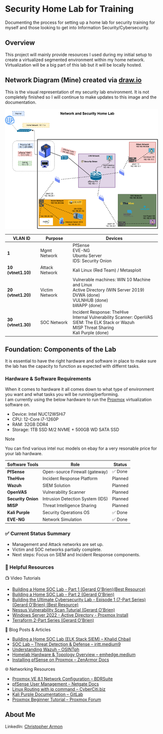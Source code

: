 # Security Home Lab for Training 
Documenting the process for setting up a home lab for security training for myself and those looking to get into Information Security/Cybersecurity. 

## Overview 
This project will mainly provide resources I used during my initial setup to create a virtualized segmented environment within my home network. Virtualization will be a big part of this lab but it will be locally hosted. 

## Network Diagram (Mine) created via [draw.io](https://github.com/jgraph/drawio-desktop)
This is the visual representation of my security lab environment. It is not completely finished so I will continue to make updates to this image and the documentation.

![security lab diagram](https://github.com/kaptain-planet/security-homelab/blob/27631ed60d00d1ed8ae13edb5f432a609366c8e2/HomeLab_2025.png)

| VLAN ID               | Purpose             | Devices |
| --------------------- | ------------------- | ------- |
| **1**                 | Mgmt Network        | PfSense <br> EVE-NG <br> Ubuntu Server <br> IDS: Security Onion | 
| **10 (vtnet1.10)**    | Attack Network      | Kali Linux (Red Team) / Metasploit |
| **20 (vtnet1.20)**    | Victim Network      | Vulnerable machines: WIN 10 Machine and Linux <br> Active Directory (WIN Server 2019) <br> DVWA (done) <br> VULNHUB (done) <br> bWAPP (done) |
| **30 (vtnet1.30)**    | SOC Network         | Incident Response: TheHive <br> Internal Vulnerability Scanner: OpenVAS <br> SIEM: The ELK Stack or Wazuh <br> MISP Threat Sharing  <br> Kali Purple (done) |

## Foundation: Components of the Lab
It is essential to have the right hardware and software in place to make sure the lab has the capacity to function as expected with differnt tasks. 

### Hardware & Software Requirements 
When it comes to hardware it all comes down to what type of environment you want and what tasks you will be running/performing. <br> 
I am currently using the below hardware to run the [Proxmox](https://www.proxmox.com/en/) virtualization software on. 

+ Device: Intel NUC12WSHi7
+ CPU: 12-Core i7-1260P
+ RAM: 32GB DDR4
+ Storage: 1TB SSD M/2 NVME + 500GB WD SATA SSD

> [!NOTE]
> You can find various intel nuc models on ebay for a very resonable price for your lab hardware.

| Software Tools        | Role                             | Status  |
| --------------------- | -------------------------------- | ------- |
| **PfSense**           | Open-source Firewall (gateway)   | ✅ Done |
| **TheHive**           | Incident Response Platform       | Planned |
| **Wazuh**             | SIEM Solution                    | Planned |
| **OpenVAS**           | Vulnerability Scanner            | Planned |
| **Security Onion**    | Intrusion Detection System (IDS) | Planned |
| **MISP**              | Threat Intelligence Sharing      | Planned |
| **Kali Purple**       | Security Operations OS           | ✅ Done |
| **EVE-NG**            | Network Simulation               | ✅ Done |

### ✅ Current Status Summary

+ Management and Attack networks are set up.
+ Victim and SOC networks partially complete.
+ Next steps: Focus on SIEM and Incident Response components.

### 🔗 Helpful Resources
📺 Video Tutorials

+ [Building a Home SOC Lab - Part 1 (Gerard O'Brien)(Best Resource)](https://www.youtube.com/watch?v=gTCZ-g-cbbE)
+ [Building a Home SOC Lab - Part 2 (Gerard O'Brien)](https://www.youtube.com/watch?v=XIvn0ZDSmKA)
+ [Building the Ultimate Cybersecurity Lab - Episode 1 (7-Part Series) (Gerard O'Brien) (Best Resource)](https://youtu.be/XIvn0ZDSmKA?si=h53nOC22MWdXaaV0)
+ [Nessus Vulnerability Scan Tuturial (Gerard O'Brien)](https://youtu.be/FANQcjzVfzg?si=uAiAcSUjo-q7Kp0F)
+ [Windows Server 2022 - Active Directory - Proxmox Install](https://www.youtube.com/watch?v=bEoGu50G09E)
+ [Terraform 2-Part Series (Gerard O'Brien) ](https://youtu.be/roCHue3uPD4?si=gLfEyy46Mlv0ioon)

📘 Blog Posts & Articles

+ [Building a Home SOC Lab (ELK Stack SIEM) – Khalid Chbail](https://medium.com/@khalid.chbail4/building-a-home-soc-lab-part-1-elk-stack-siem-solution-b82dd396836f)
+ [SOC Lab – Threat Detection & Defense – iritt.medium9](https://iritt.medium.com/soc-lab-building-a-cybersecurity-environment-for-threat-detection-and-defense-7785ef70c75e)
+ [Understanding Wazuh – OSINTph](https://osintph.medium.com/understanding-wazuh-the-free-open-source-security-platform-for-xdr-siem-48b3c3dfba9d)
+ [Homelab Hardware & Topology Overview – emhedge.medium](https://medium.com/@emhedge/homelab-learning-a-general-overview-of-my-homelab-hardware-and-topology-d4ef3a7336b1)
+ [Installing pfSense on Proxmox – ZenArmor Docs](https://www.zenarmor.com/docs/network-security-tutorials/how-to-install-pfsense-software-on-proxmox)

🌐 Networking Resources

+ [Proxmox VE 8.1 Network Configuration – BDRSuite](https://www.bdrsuite.com/blog/understanding-network-configuration-in-proxmox-ve-8-1/)
+ [pfSense User Management – Netgate Docs](https://docs.netgate.com/pfsense/en/latest/usermanager/defaults.html)
+ [Linux Routing with ip command – CyberCiti.biz](https://www.cyberciti.biz/faq/howto-linux-configuring-default-route-with-ipcommand/)
+ [Kali Purple Documentation – GitLab](https://gitlab.com/kalilinux/kali-purple/documentation/-/wikis/home)
+ [Proxmox Beginner Tutorial – Proxmox Forum](https://forum.proxmox.com/threads/proxmox-beginner-tutorial-how-to-set-up-your-first-virtual-machine-on-a-secondary-hard-disk.59559/)

## About Me 
LinkedIn: [Christopher Armon](https://www.linkedin.com/in/chrisarmon) 









